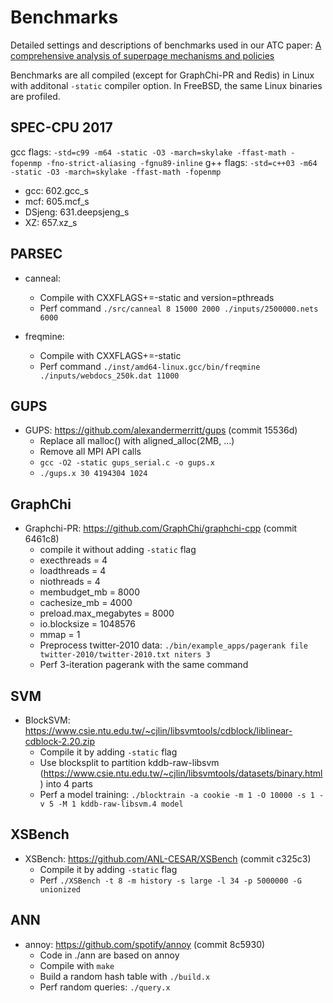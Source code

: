 # Benchmarks

Detailed settings and descriptions of benchmarks used in our ATC paper:
[A comprehensive analysis of superpage mechanisms and policies](https://www.usenix.org/conference/atc20/presentation/zhu-weixi)

Benchmarks are all compiled (except for GraphChi-PR and Redis) in Linux with additonal ```-static``` compiler option.
In FreeBSD, the same Linux binaries are profiled.

## SPEC-CPU 2017

gcc flags:
```-std=c99 -m64 -static -O3 -march=skylake -ffast-math -fopenmp -fno-strict-aliasing -fgnu89-inline```
g++ flags:
```-std=c++03 -m64  -static -O3 -march=skylake -ffast-math -fopenmp```

- gcc: 602.gcc_s
- mcf: 605.mcf_s
- DSjeng: 631.deepsjeng_s
- XZ: 657.xz_s

## PARSEC 

- canneal:
	- Compile with CXXFLAGS+=-static and version=pthreads
	- Perf command ```./src/canneal 8 15000 2000 ./inputs/2500000.nets 6000```

- freqmine:
	- Compile with CXXFLAGS+=-static
	- Perf command ```./inst/amd64-linux.gcc/bin/freqmine ./inputs/webdocs_250k.dat 11000```

## GUPS

- GUPS: https://github.com/alexandermerritt/gups (commit 15536d)
	- Replace all malloc() with aligned_alloc(2MB, ...)
	- Remove all MPI API calls
	- ```gcc -O2 -static gups_serial.c -o gups.x```
	- ```./gups.x 30 4194304 1024```

## GraphChi

- Graphchi-PR: https://github.com/GraphChi/graphchi-cpp (commit 6461c8)
	- compile it without adding ```-static``` flag
	- execthreads = 4
	- loadthreads = 4
	- niothreads = 4
	- membudget_mb = 8000
	- cachesize_mb = 4000
	- preload.max_megabytes = 8000
	- io.blocksize = 1048576
	- mmap = 1
	- Preprocess twitter-2010 data: ```./bin/example_apps/pagerank file twitter-2010/twitter-2010.txt niters 3```
	- Perf 3-iteration pagerank with the same command 

## SVM

- BlockSVM: https://www.csie.ntu.edu.tw/~cjlin/libsvmtools/cdblock/liblinear-cdblock-2.20.zip
	- Compile it by adding ```-static``` flag
	- Use blocksplit to partition kddb-raw-libsvm (https://www.csie.ntu.edu.tw/~cjlin/libsvmtools/datasets/binary.html) into 4 parts
	- Perf a model training: ```./blocktrain -a cookie -m 1 -O 10000 -s 1 -v 5 -M 1 kddb-raw-libsvm.4 model```

## XSBench

- XSBench: https://github.com/ANL-CESAR/XSBench (commit c325c3)
	- Compile it by adding ```-static``` flag
	- Perf ```./XSBench -t 8 -m history -s large -l 34 -p 5000000 -G unionized```

## ANN

- annoy: https://github.com/spotify/annoy (commit 8c5930)
	- Code in ./ann are based on annoy
	- Compile with ```make```
	- Build a random hash table with ```./build.x```
	- Perf random queries: ```./query.x```